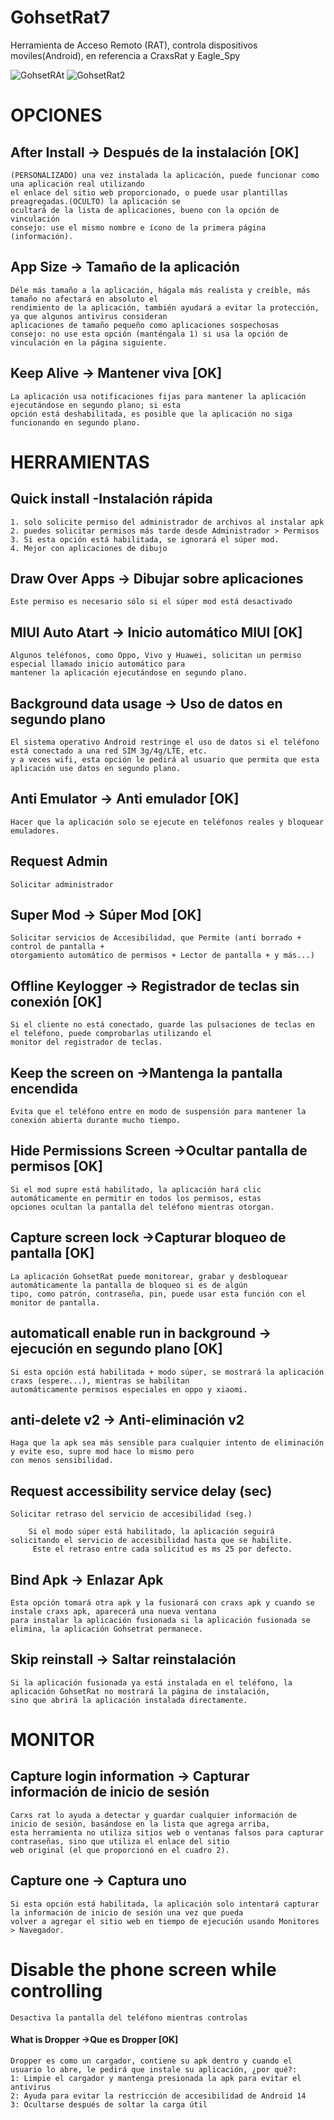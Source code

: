 # GohsetRat7
Herramienta de Acceso Remoto (RAT), controla dispositivos moviles(Android), en referencia a CraxsRat y Eagle_Spy

![GohsetRAt](https://github.com/user-attachments/assets/1d90963f-cbbe-4840-a929-1fbd65627364)
![GohsetRat2](https://github.com/user-attachments/assets/f400f965-7019-45d5-86b4-36a8fd8cdd5f)



# 		OPCIONES ########################

## After Install -> Después de la instalación [OK]
	(PERSONALIZADO) una vez instalada la aplicación, puede funcionar como una aplicación real utilizando 
 	el enlace del sitio web proporcionado, o puede usar plantillas preagregadas.(OCULTO) la aplicación se 
  	ocultará de la lista de aplicaciones, bueno con la opción de vinculación
	consejo: use el mismo nombre e ícono de la primera página (información).

## App Size -> Tamaño de la aplicación
	Déle más tamaño a la aplicación, hágala más realista y creíble, más tamaño no afectará en absoluto el
 	rendimiento de la aplicación, también ayudará a evitar la protección, ya que algunos antivirus consideran 
  	aplicaciones de tamaño pequeño como aplicaciones sospechosas
	consejo: no use esta opción (manténgala 1) si usa la opción de vinculación en la página siguiente.
## Keep Alive -> Mantener viva [OK]
	La aplicación usa notificaciones fijas para mantener la aplicación ejecutándose en segundo plano; si esta 
 	opción está deshabilitada, es posible que la aplicación no siga funcionando en segundo plano.

#		 HERRAMIENTAS #########################

## Quick install -Instalación rápida
	1. solo solicite permiso del administrador de archivos al instalar apk
	2. puedes solicitar permisos más tarde desde Administrador > Permisos
	3. Si esta opción está habilitada, se ignorará el súper mod.
	4. Mejor con aplicaciones de dibujo

## Draw Over Apps -> Dibujar sobre aplicaciones
	Este permiso es necesario sólo si el súper mod está desactivado

## MIUI Auto Atart -> Inicio automático MIUI [OK]
	Algunos teléfonos, como Oppo, Vivo y Huawei, solicitan un permiso especial llamado inicio automático para 
 	mantener la aplicación ejecutándose en segundo plano.

## Background data usage -> Uso de datos en segundo plano
	El sistema operativo Android restringe el uso de datos si el teléfono está conectado a una red SIM 3g/4g/LTE, etc. 
 	y a veces wifi, esta opción le pedirá al usuario que permita que esta aplicación use datos en segundo plano.

## Anti Emulator -> Anti emulador [OK]
	Hacer que la aplicación solo se ejecute en teléfonos reales y bloquear emuladores.
## Request Admin
	Solicitar administrador

## Super Mod -> Súper Mod [OK]
	Solicitar servicios de Accesibilidad, que Permite (anti borrado + control de pantalla + 
 	otorgamiento automático de permisos + Lector de pantalla + y más...)

## Offline Keylogger -> Registrador de teclas sin conexión [OK]
	Si el cliente no está conectado, guarde las pulsaciones de teclas en el teléfono, puede comprobarlas utilizando el 
 	monitor del registrador de teclas.

##  Keep the screen on ->Mantenga la pantalla encendida
	Evita que el teléfono entre en modo de suspensión para mantener la conexión abierta durante mucho tiempo.

## Hide Permissions Screen ->Ocultar pantalla de permisos [OK]
	Si el mod supre está habilitado, la aplicación hará clic automáticamente en permitir en todos los permisos, estas 
 	opciones ocultan la pantalla del teléfono mientras otorgan.

## Capture screen lock ->Capturar bloqueo de pantalla [OK]
	La aplicación GohsetRat puede monitorear, grabar y desbloquear automáticamente la pantalla de bloqueo si es de algún 
 	tipo, como patrón, contraseña, pin, puede usar esta función con el monitor de pantalla.

## automaticall enable run in background -> ejecución en segundo plano [OK]
	Si esta opción está habilitada + modo súper, se mostrará la aplicación 	craxs (espere...), mientras se habilitan 
 	automáticamente permisos especiales en oppo y xiaomi.

## anti-delete v2 -> Anti-eliminación v2
	Haga que la apk sea más sensible para cualquier intento de eliminación y evite eso, supre mod hace lo mismo pero 
 	con menos sensibilidad.

## Request accessibility service delay (sec)
   	Solicitar retraso del servicio de accesibilidad (seg.)

     	Si el modo súper está habilitado, la aplicación seguirá solicitando el servicio de accesibilidad hasta que se habilite. 
    	 Este el retraso entre cada solicitud es ms 25 por defecto.

## Bind Apk -> Enlazar Apk
	Esta opción tomará otra apk y la fusionará con craxs apk y cuando se instale craxs apk, aparecerá una nueva ventana 
 	para instalar la aplicación fusionada si la aplicación fusionada se elimina, la aplicación Gohsetrat permanece.
  
## Skip reinstall -> Saltar reinstalación
	Si la aplicación fusionada ya está instalada en el teléfono, la aplicación GohsetRat no mostrará la página de instalación,
 	sino que abrirá la aplicación instalada directamente.

#		 MONITOR #########################

## Capture login information -> Capturar información de inicio de sesión
	Carxs rat lo ayuda a detectar y guardar cualquier información de inicio de sesión, basándose en la lista que agrega arriba,
 	esta herramienta no utiliza sitios web o ventanas falsos para capturar contraseñas, sino que utiliza el enlace del sitio
  	web original (el que proporcionó en el cuadro 2).
   
## Capture one -> Captura uno
	Si esta opción está habilitada, la aplicación solo intentará capturar la información de inicio de sesión una vez que pueda 
 	volver a agregar el sitio web en tiempo de ejecución usando Monitores > Navegador.


# Disable the phone screen while controlling
	Desactiva la pantalla del teléfono mientras controlas

#### What is Dropper ->Que es Dropper [OK]
	Dropper es como un cargador, contiene su apk dentro y cuando el usuario lo abre, le pedirá que instale su aplicación, ¿por qué?:
	1: Limpie el cargador y mantenga presionada la apk para evitar el antivirus
	2: Ayuda para evitar la restricción de accesibilidad de Android 14
	3: Ocultarse después de soltar la carga útil
